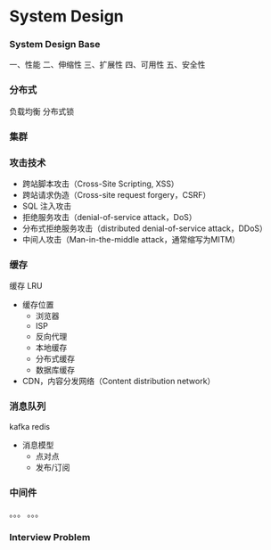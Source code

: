 # System Design

### System Design Base

一、性能
二、伸缩性
三、扩展性
四、可用性
五、安全性

### 分布式

负载均衡
分布式锁

### 集群


### 攻击技术

- 跨站脚本攻击（Cross-Site Scripting, XSS）
- 跨站请求伪造（Cross-site request forgery，CSRF）
- SQL 注入攻击
- 拒绝服务攻击（denial-of-service attack，DoS）
- 分布式拒绝服务攻击（distributed denial-of-service attack，DDoS）
- 中间人攻击（Man-in-the-middle attack，通常缩写为MITM）

### 缓存

缓存
LRU
- 缓存位置
  - 浏览器
  - ISP
  - 反向代理
  - 本地缓存
  - 分布式缓存
  - 数据库缓存
- CDN，内容分发网络（Content distribution network）


### 消息队列

kafka redis

- 消息模型
  - 点对点
  - 发布/订阅

### 中间件

。。。 。。。

### Interview Problem
